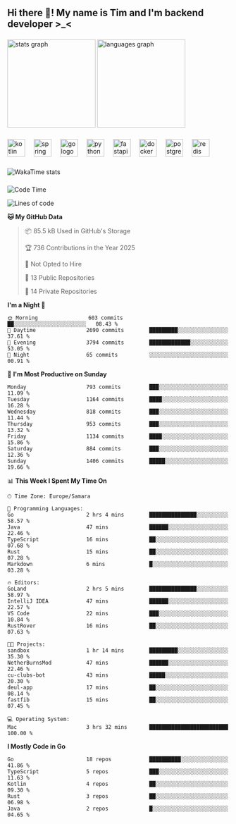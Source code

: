 <h2 align="left">Hi there 👋! My name is Tim and I'm backend developer >_<</h2>

###

<div align="left">
  <img src="https://github-readme-stats-qilm.vercel.app/api?username=intezya&hide_title=false&hide_rank=false&show_icons=true&include_all_commits=true&count_private=true&disable_animations=false&theme=omni&locale=en&hide_border=true&order=1&show=prs_merged&hide=issues" height="200" alt="stats graph"  />
  <img src="https://github-readme-stats-qilm.vercel.app/api/top-langs?username=intezya&locale=en&hide_title=false&layout=donut&langs_count=5&theme=omni&hide_border=true&order=2&exclude_repo=github-readme-stats&hide=mako" height="200" alt="languages graph"  />
</div>

###

<div align="left">
  <img src="https://img.shields.io/badge/Kotlin-7F52FF?logo=kotlin&logoColor=white&style=for-the-badge" height="40" alt="kotlin logo"  />
  <img width="12" />
  <img src="https://img.shields.io/badge/Spring-6DB33F?logo=spring&logoColor=black&style=for-the-badge" height="40" alt="spring logo"  />
  <img width="12" />
  <img src="https://img.shields.io/badge/Go-00ADD8?logo=go&logoColor=white&style=for-the-badge" height="40" alt="go logo"  />
  <img width="12" />
  <img src="https://img.shields.io/badge/Python-3776AB?logo=python&logoColor=white&style=for-the-badge" height="40" alt="python logo"  />
  <img width="12" />
  <img src="https://img.shields.io/badge/FastAPI-009688?logo=fastapi&logoColor=white&style=for-the-badge" height="40" alt="fastapi logo"  />
  <img width="12" />
  <img src="https://img.shields.io/badge/Docker-2496ED?logo=docker&logoColor=white&style=for-the-badge" height="40" alt="docker logo"  />
  <img width="12" />
  <img src="https://img.shields.io/badge/PostgreSQL-4169E1?logo=postgresql&logoColor=white&style=for-the-badge" height="40" alt="postgresql logo"  />
  <img width="12" />
  <img src="https://img.shields.io/badge/Redis-DC382D?logo=redis&logoColor=white&style=for-the-badge" height="40" alt="redis logo"  />
</div>

###

<picture>
	<source
		srcset="https://github-readme-stats-qilm.vercel.app/api/wakatime?username=intezya&theme=omni&layout=compact&hide_border=true"
		media="(prefers-color-scheme: dark)%2C (prefers-color-scheme: no-preference)"
	/>
	<img alt="WakaTime stats" src="https://github-readme-stats-qilm.vercel.app/api/wakatime?username=intezya&theme=omni&layout=compact&hide_border=true&"/>
</picture>

###

<!--START_SECTION:waka-->
![Code Time](http://img.shields.io/badge/Code%20Time-920%20hrs%2026%20mins-blue)

![Lines of code](https://img.shields.io/badge/From%20Hello%20World%20I%27ve%20Written-1.0%20million%20lines%20of%20code-blue)

**🐱 My GitHub Data** 

> 📦 85.5 kB Used in GitHub's Storage 
 > 
> 🏆 736 Contributions in the Year 2025
 > 
> 🚫 Not Opted to Hire
 > 
> 📜 13 Public Repositories 
 > 
> 🔑 14 Private Repositories 
 > 
**I'm a Night 🦉** 

```text
🌞 Morning                603 commits         ██░░░░░░░░░░░░░░░░░░░░░░░   08.43 % 
🌆 Daytime                2690 commits        █████████░░░░░░░░░░░░░░░░   37.61 % 
🌃 Evening                3794 commits        █████████████░░░░░░░░░░░░   53.05 % 
🌙 Night                  65 commits          ░░░░░░░░░░░░░░░░░░░░░░░░░   00.91 % 
```
📅 **I'm Most Productive on Sunday** 

```text
Monday                   793 commits         ███░░░░░░░░░░░░░░░░░░░░░░   11.09 % 
Tuesday                  1164 commits        ████░░░░░░░░░░░░░░░░░░░░░   16.28 % 
Wednesday                818 commits         ███░░░░░░░░░░░░░░░░░░░░░░   11.44 % 
Thursday                 953 commits         ███░░░░░░░░░░░░░░░░░░░░░░   13.32 % 
Friday                   1134 commits        ████░░░░░░░░░░░░░░░░░░░░░   15.86 % 
Saturday                 884 commits         ███░░░░░░░░░░░░░░░░░░░░░░   12.36 % 
Sunday                   1406 commits        █████░░░░░░░░░░░░░░░░░░░░   19.66 % 
```


📊 **This Week I Spent My Time On** 

```text
🕑︎ Time Zone: Europe/Samara

💬 Programming Languages: 
Go                       2 hrs 4 mins        ███████████████░░░░░░░░░░   58.57 % 
Java                     47 mins             ██████░░░░░░░░░░░░░░░░░░░   22.46 % 
TypeScript               16 mins             ██░░░░░░░░░░░░░░░░░░░░░░░   07.68 % 
Rust                     15 mins             ██░░░░░░░░░░░░░░░░░░░░░░░   07.28 % 
Markdown                 6 mins              █░░░░░░░░░░░░░░░░░░░░░░░░   03.28 % 

🔥 Editors: 
GoLand                   2 hrs 5 mins        ███████████████░░░░░░░░░░   58.97 % 
IntelliJ IDEA            47 mins             ██████░░░░░░░░░░░░░░░░░░░   22.57 % 
VS Code                  22 mins             ███░░░░░░░░░░░░░░░░░░░░░░   10.84 % 
RustRover                16 mins             ██░░░░░░░░░░░░░░░░░░░░░░░   07.63 % 

🐱‍💻 Projects: 
sandbox                  1 hr 14 mins        █████████░░░░░░░░░░░░░░░░   35.30 % 
NetherBurnsMod           47 mins             ██████░░░░░░░░░░░░░░░░░░░   22.46 % 
cu-clubs-bot             43 mins             █████░░░░░░░░░░░░░░░░░░░░   20.30 % 
deul-app                 17 mins             ██░░░░░░░░░░░░░░░░░░░░░░░   08.14 % 
fastfib                  15 mins             ██░░░░░░░░░░░░░░░░░░░░░░░   07.45 % 

💻 Operating System: 
Mac                      3 hrs 32 mins       █████████████████████████   100.00 % 
```

**I Mostly Code in Go** 

```text
Go                       18 repos            ██████████░░░░░░░░░░░░░░░   41.86 % 
TypeScript               5 repos             ███░░░░░░░░░░░░░░░░░░░░░░   11.63 % 
Kotlin                   4 repos             ██░░░░░░░░░░░░░░░░░░░░░░░   09.30 % 
Rust                     3 repos             ██░░░░░░░░░░░░░░░░░░░░░░░   06.98 % 
Java                     2 repos             █░░░░░░░░░░░░░░░░░░░░░░░░   04.65 % 
```




<!--END_SECTION:waka-->
